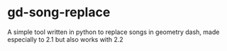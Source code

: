 # gd-song-replace
A simple tool written in python to replace songs in geometry dash, made especially to 2.1 but also works with 2.2
